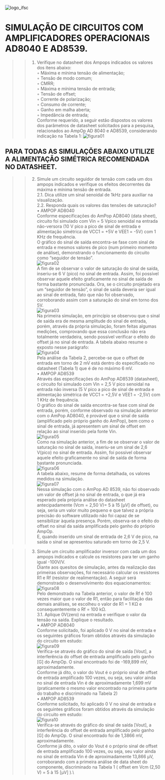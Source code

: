 ![logo_ifsc]( https://github.com/MPP13/ELN22104_2020_2/blob/prof-lohmann-Alunos_01/Marcos_Pacheco/Atividade%2003/figuras_atividade_03/logo_ifsc.jpg)


# SIMULAÇÃO DE CIRCUITOS COM AMPLIFICADORES OPERACIONAIS AD8040 E AD8539.
>> 1. Verifique no datasheet dos Ampops indicados os valores dos itens abaixo:\
◦ Máxima e mínima tensão de alimentação;\
◦ Tensão de modo comum;\
◦ CMRR;\
◦ Máxima e mínima tensão de entrada;\
◦ Tensão de offset;\
◦ Corrente de polarização;\
◦ Consumo de corrente;\
◦ Ganho em malha aberta;\
◦ Impedância de entrada;\
Conforme requerido, a seguir estão dispostos os valores dos parâmetros de datasheet solicitados para a pesquisa, 
relacionados ao AmpOp AD 8040 e AD8539, considerando indicação na Tabela 1:
![figura01](https://github.com/MPP13/ELN22104_2020_2/blob/prof-lohmann-Alunos_01/Marcos_Pacheco/Atividade%2003/figuras_atividade_03/figura%2001.jpg)

## PARA TODAS AS SIMULAÇÕES ABAIXO UTILIZE A ALIMENTAÇÃO SIMÉTRICA RECOMENDADA NO DATASHEET.

>> 2. Simule um circuito seguidor de tensão com cada um dos ampops indicados e verifique os efeitos decorrentes da máxima e mínima tensão de entrada.\
2.1. Dica utilize um sinal senoidal de 1kHz para auxiliar na visualização.\
2.2. Responda quais os valores das tensões de saturação?\
•	AMPOP AD8040\
	Conforme especificações do AmPop AD8040 (data sheet), circuito foi simulado com Vin = 5 Vpico senoidal na entrada não-versora (10 V pico a pico de sinal de entrada e alimentação simétrica de VCC1 = +5V e VEE1 = -5V) com 1 KHz de frequência.\
	O gráfico do sinal de saída encontra-se fase com sinal de entrada e mesmos valores de pico (num primeiro momento de análise), demonstrando o funcionamento do circuito como “seguidor de tensão”.\
![figura02]( https://github.com/MPP13/ELN22104_2020_2/blob/prof-lohmann-Alunos_01/Marcos_Pacheco/Atividade%2003/figuras_atividade_03/figura%2002.jpg)\
A fim de se observar o valor de saturação do sinal de saída, inseriu-se 6 V (pico) no sinal de entrada. Assim, foi possível observar aquele efeito graficamente no sinal de saída de forma bastante pronunciada. Ora, se o circuito projetado era um “seguidor de tensão”, o sinal de saída deveria ser igual ao sinal de entrada, fato que não foi observado, corroborando assim com a saturação do sinal em torno dos 5V.\
![figura03]( https://github.com/MPP13/ELN22104_2020_2/blob/prof-lohmann-Alunos_01/Marcos_Pacheco/Atividade%2003/figuras_atividade_03/figura%2003.jpg)\
	Na primeira simulação, em princípio se observou que o sinal de saída era de mesma amplitude do sinal de entrada, porém, através da própria simulação, foram feitas algumas medições, comprovando que essa conclusão não era totalmente verdadeira, sendo possível verificar o efeito do offset já no sinal de entrada. A tabela abaixo resume o exposto nesse parágrafo:\
![figura04]( https://github.com/MPP13/ELN22104_2020_2/blob/prof-lohmann-Alunos_01/Marcos_Pacheco/Atividade%2003/figuras_atividade_03/figura%2004.jpg)\
Pela análise da Tabela 2, percebe-se que o offset de entrada em torno de 2 mV está dentro do especificado no datasheet (Tabela 1) que é de no máximo 6 mV.\
•	AMPOP AD8539\
	Através das especificações do AmPop AD8539 (datasheet), o circuito foi simulado com Vin = 2,5 V pico senoidal na entrada não inversa (5 V pico a pico de sinal de entrada e alimentação simétrica de VCC1 = +2,5V e VEE1 = -2,5V) com 1 KHz de frequência.\
	O gráfico do sinal de saída encontra-se fase com sinal de entrada, porém, conforme observado na simulação anterior com o AmPop AD8040, é provável que o sinal de saída (amplificado pelo próprio ganho do AmPop), bem como o sinal de entrada, já apresentem um sinal de offset em relação ao sinal inserido pela fonte Vin.\
![figura05]( https://github.com/MPP13/ELN22104_2020_2/blob/prof-lohmann-Alunos_01/Marcos_Pacheco/Atividade%2003/figuras_atividade_03/figura%2005.jpg)\
Como na simulação anterior, a fim de se observar o valor de saturação no sinal de saída, inseriu-se um sinal de 2,6 V(pico) no sinal de entrada. Assim, foi possível observar aquele efeito graficamente no sinal de saída de forma bastante pronunciada.\
![figura06]( https://github.com/MPP13/ELN22104_2020_2/blob/prof-lohmann-Alunos_01/Marcos_Pacheco/Atividade%2003/figuras_atividade_03/figura%2006.jpg)\
A tabela abaixo, resume de forma detalhada, os valores medidos na simulação.\
![figura07]( https://github.com/MPP13/ELN22104_2020_2/blob/prof-lohmann-Alunos_01/Marcos_Pacheco/Atividade%2003/figuras_atividade_03/figura%2007.jpg)\
	Nessa simulação com o AmPop AD 8539, não foi observado um valor de offset já no sinal de entrada, o que já era esperado pela própria análise do datasheet antecipadamente (Vcm = 2,50 V)= 5 à 15 [µV] de offset), ou seja, seria um valor muito pequeno e que talvez a própria precisão do software utilizado não foi capaz de se sensibilizar àquela presença. Porém, observa-se o efeito do offset no sinal da saída amplificada pelo ganho do próprio AmpOp.\
	E, quando inserido um sinal de entrada de 2,6 V de pico, na saída o sinal se apresentou saturado em torno de 2,5 V.

>> 3. Simule um circuito amplificador inversor com cada um dos ampops indicados e calcule os resistores para ter um ganho igual -100V/V.\
Diante aos quesitos de simulação, antes da realização das primeiras observações, foi necessário calcular os resistores R1 e Rf (resistor de realimentação). A seguir será demonstrado o desenvolvimento dos equacionamentos:\
![figura08]( https://github.com/MPP13/ELN22104_2020_2/blob/prof-lohmann-Alunos_01/Marcos_Pacheco/Atividade%2003/figuras_atividade_03/figura%2008.jpg)\
Pelo demonstrado na Tabela anterior, o valor de Rf é 100 vezes maior que o valor de R1, então para facilitação das demais análises, se escolheu o valor de R1 = 1 KΩ e consequentemente o Rf = 100 kΩ.\
3.1. Aplique 0V(zero) na entrada e verifique o valor da tensão na saída. Explique o resultado.\
•	AMPOP AD8040\
	Conforme solicitado, foi aplicado 0 V no sinal de entrada e os seguintes gráficos foram obtidos através da simulação do circuito em estudo:\
![figura09]( https://github.com/MPP13/ELN22104_2020_2/blob/prof-lohmann-Alunos_01/Marcos_Pacheco/Atividade%2003/figuras_atividade_03/figura%2009.jpg)\
	Verifica-se através do gráfico do sinal de saída [Vout], a interferência do offset de entrada amplificado pelo ganho [G] do AmpOp. O sinal encontrado foi de -169,899 mV, aproximadamente.\
	Conforme já dito, o valor do Vout é o próprio sinal de offset de entrada amplificado 100 vezes, ou seja, seu valor ainda no sinal de entrada Vin é de aproximadamente 1,699 mV (praticamente o mesmo valor encontrado na primeira parte do trabalho e discriminado na Tabela 2)\
•	AMPOP AD8539\
	Conforme solicitado, foi aplicado 0 V no sinal de entrada e os seguintes gráficos foram obtidos através da simulação do circuito em estudo:\
![figura10]( https://github.com/MPP13/ELN22104_2020_2/blob/prof-lohmann-Alunos_01/Marcos_Pacheco/Atividade%2003/figuras_atividade_03/figura%2010.jpg)\
Verifica-se através do gráfico do sinal de saída [Vout], a interferência do offset de entrada amplificado pelo ganho [G] do AmpOp. O sinal encontrado foi de 1,3866 mV, aproximadamente.\
	Conforme já dito, o valor do Vout é o próprio sinal de offset de entrada amplificado 100 vezes, ou seja, seu valor ainda no sinal de entrada Vin é de aproximadamente 13,866 µV, corroborando com a primeira análise de data sheet do componente, discriminado na Tabela 1 ( offset em Vcm (2,50 V) = 5 à 15 [µV] ).\
	
	
	
	
	
	
	
	
	

	
	
	
	
	









